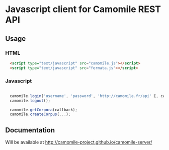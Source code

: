 # Javascript client for Camomile REST API


## Usage

### HTML

```html
  <script type="text/javascript" src="camomile.js"></script>
  <script type="text/javascript" src="fermata.js"></script>
```

### Javascript

```javascript
  
  camomile.login('username', 'password', 'http://camomile.fr/api' [, callback]);
  camomile.logout();

  camomile.getCorpora(callback);
  camomile.createCorpus(...);

```

## Documentation

Will be available at http://camomile-project.github.io/camomile-server/ 
